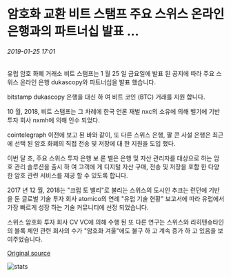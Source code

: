 # 암호화 교환 비트 스탬프 주요 스위스 온라인 은행과의 파트너십 발표 ...

###### 2019-01-25 17:01

유럽 암호 화폐 거래소 비트 스탬프는 1 월 25 일 금요일에 발표 된 공지에 따라 주요 스위스 온라인 은행 dukascopy와 파트너십을 발표 했습니다.

bitstamp dukascopy 은행을 대신 하 여 비트 코인 (BTC) 거래를 지원 합니다.

10 월, 2018, 비트 스탬프는 그 차례에 한국 언론 재벌 nxc의 소유에 의해 벨기에 기반 투자 회사 nxmh에 의해 인수 되었다.

cointelegraph 이전에 보고 된 바와 같이, 또 다른 스위스 은행, 팔 콘 사설 은행은 최근에 선택 된 암호 화폐의 직접 전송 및 저장에 대 한 지원을 도입 했다.

이번 달 초, 주요 스위스 투자 은행 보 론 벨은 은행 및 자산 관리자를 대상으로 하는 암호 관리 솔루션을 출시 하 여 고객에 게 디지털 자산 구매, 전송 및 저장을 포함 한 다양 한 암호 관련 서비스를 제공 할 수 있도록 합니다.

2017 년 12 월, 2018는 "크립 토 밸리"로 불리는 스위스의 도시인 추크는 런던에 기반을 둔 글로벌 기술 투자 회사 atomico의 연례 "유럽 기술 현황" 보고서에 따라 유럽에서 가장 빠르게 성장 하는 기술 커뮤니티에 선정 되었습니다.

스위스 암호화 투자 회사 CV VC에 의해 수행 된 또 다른 연구는 스위스와 리히텐슈타인의 블록 체인 관련 회사의 수가 "암호화 겨울"에도 불구 하 고 계속 증가 하 고 있음을 보여주었습니다.

[Original source](https://cointelegraph.com/news/crypto-exchange-bitstamp-announces-partnership-with-major-swiss-online-bank)

![stats](https://c.statcounter.com/11760860/0/a89fa40b/1/ "stats")